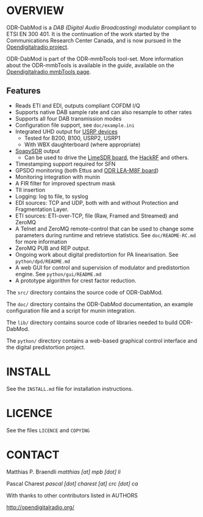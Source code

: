 OVERVIEW
========
ODR-DabMod is a *DAB (Digital Audio Broadcasting)* modulator compliant
to ETSI EN 300 401. It is the continuation of the work started by
the Communications Research Center Canada, and is now pursued in the
[Opendigitalradio project](http://opendigitalradio.org).


ODR-DabMod is part of the ODR-mmbTools tool-set. More information about the
ODR-mmbTools is available in the *guide*, available on the
[Opendigitalradio mmbTools page](http://www.opendigitalradio.org/mmbtools).

Features
--------

- Reads ETI and EDI, outputs compliant COFDM I/Q
- Supports native DAB sample rate and can also resample to other rates
- Supports all four DAB transmission modes
- Configuration file support, see `doc/example.ini`
- Integrated UHD output for [USRP devices](https://www.ettus.com/product)
  - Tested for B200, B100, USRP2, USRP1
  - With WBX daughterboard (where appropriate)
- [SoapySDR](https://github.com/pothosware/SoapySDR/wiki) output
  - Can be used to drive the [LimeSDR board](https://myriadrf.org/projects/limesdr/), the [HackRF](https://greatscottgadgets.com/hackrf/) and others.
- Timestamping support required for SFN
- GPSDO monitoring (both Ettus and [ODR LEA-M8F board](http://www.opendigitalradio.org/lea-m8f-gpsdo))
- Monitoring integration with munin
- A FIR filter for improved spectrum mask
- TII insertion
- Logging: log to file, to syslog
- EDI sources: TCP and UDP, both with and without Protection and Fragmentation Layer.
- ETI sources: ETI-over-TCP, file (Raw, Framed and Streamed) and ZeroMQ
- A Telnet and ZeroMQ remote-control that can be used to change
  some parameters during runtime and retrieve statistics.
  See `doc/README-RC.md` for more information
- ZeroMQ PUB and REP output.
- Ongoing work about digital predistortion for PA linearisation.
  See `python/dpd/README.md`
- A web GUI for control and supervision of modulator and predistortion engine. See `python/gui/README.md`
- A prototype algorithm for crest factor reduction.

The `src/` directory contains the source code of ODR-DabMod.

The `doc/` directory contains the ODR-DabMod documentation, an example
configuration file and a script for munin integration.

The `lib/` directory contains source code of libraries needed to build
ODR-DabMod.

The `python/` directory contains a web-based graphical control interface and
the digital predistortion project.

INSTALL
=======
See the `INSTALL.md` file for installation instructions.

LICENCE
=======
See the files `LICENCE` and `COPYING`

CONTACT
=======
Matthias P. Braendli *matthias [at] mpb [dot] li*

Pascal Charest *pascal [dot] charest [at] crc [dot] ca*

With thanks to other contributors listed in AUTHORS

http://opendigitalradio.org/
